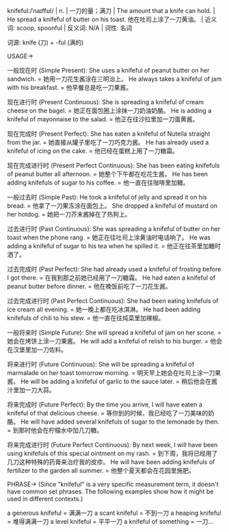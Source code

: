 knifeful:/ˈnaɪffʊl/ | n. | 一刀的量；满刀 | The amount that a knife can hold. |  He spread a knifeful of butter on his toast. 他在吐司上涂了一刀黄油。 | 近义词: scoop, spoonful | 反义词: N/A | 词性: 名词

词源: knife (刀) + -ful (满的)

USAGE->

一般现在时 (Simple Present):
She uses a knifeful of peanut butter on her sandwich. = 她用一刀花生酱涂在三明治上。
He always takes a knifeful of jam with his breakfast. = 他早餐总是吃一刀果酱。

现在进行时 (Present Continuous):
She is spreading a knifeful of cream cheese on the bagel. = 她正在面包圈上涂抹一刀奶油奶酪。
He is adding a knifeful of mayonnaise to the salad. = 他正在往沙拉里加一刀蛋黄酱。

现在完成时 (Present Perfect):
She has eaten a knifeful of Nutella straight from the jar. = 她直接从罐子里吃了一刀巧克力酱。
He has already used a knifeful of icing on the cake. = 他已经在蛋糕上用了一刀糖霜。

现在完成进行时 (Present Perfect Continuous):
She has been eating knifefuls of peanut butter all afternoon. = 她整个下午都在吃花生酱。
He has been adding knifefuls of sugar to his coffee. = 他一直在往咖啡里加糖。


一般过去时 (Simple Past):
He took a knifeful of jelly and spread it on his bread. = 他拿了一刀果冻涂在面包上。
She dropped a knifeful of mustard on her hotdog. = 她把一刀芥末酱掉在了热狗上。


过去进行时 (Past Continuous):
She was spreading a knifeful of butter on her toast when the phone rang. =  她正在往吐司上涂黄油时电话响了。
He was adding a knifeful of sugar to his tea when he spilled it. = 他正在往茶里加糖时洒了。

过去完成时 (Past Perfect):
She had already used a knifeful of frosting before I got there. = 在我到那之前她已经用了一刀糖霜。
He had eaten a knifeful of peanut butter before dinner. = 他在晚饭前吃了一刀花生酱。

过去完成进行时 (Past Perfect Continuous):
She had been eating knifefuls of ice cream all evening. = 她一晚上都在吃冰淇淋。
He had been adding knifefuls of chili to his stew. = 他一直在往炖菜里加辣椒。


一般将来时 (Simple Future):
She will spread a knifeful of jam on her scone. = 她会在烤饼上涂一刀果酱。
He will add a knifeful of relish to his burger. = 他会在汉堡里加一刀佐料。

将来进行时 (Future Continuous):
She will be spreading a knifeful of marmalade on her toast tomorrow morning. = 明天早上她会在吐司上涂一刀果酱。
He will be adding a knifeful of garlic to the sauce later. = 稍后他会在酱汁里加一刀大蒜。

将来完成时 (Future Perfect):
By the time you arrive, I will have eaten a knifeful of that delicious cheese. = 等你到的时候，我已经吃了一刀美味的奶酪。
He will have added several knifefuls of sugar to the lemonade by then. = 到那时他会在柠檬水中加几刀糖。

将来完成进行时 (Future Perfect Continuous):
By next week, I will have been using knifefuls of this special ointment on my rash. = 到下周，我将已经用了几刀这种特殊的药膏来治疗我的皮疹。
He will have been adding knifefuls of fertilizer to the garden all summer. = 他整个夏天都会在花园里施肥。


PHRASE->
(Since "knifeful" is a very specific measurement term, it doesn't have common set phrases.  The following examples show how it might be used in different contexts.)

a generous knifeful = 满满一刀
a scant knifeful = 不到一刀
a heaping knifeful = 堆得满满一刀
a level knifeful = 平平一刀
a knifeful of something = 一刀...
